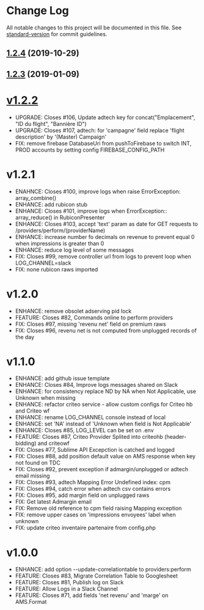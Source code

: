 # Change Log

All notable changes to this project will be documented in this file. See [standard-version](https://github.com/conventional-changelog/standard-version) for commit guidelines.

<a name="1.2.4"></a>
## [1.2.4](https://github.com/meumobi/AMS.Connect/compare/v1.2.3...v1.2.4) (2019-10-29)



<a name="1.2.3"></a>
## [1.2.3](https://github.com/meumobi/AMS.Connect/compare/v1.2.2...v1.2.3) (2019-01-09)



<a name="v1.2.2"></a>
# [v1.2.2](https://github.com/meumobi/infomobi/compare/v1.2.1...v1.2.2)
* UPGRADE: Closes #106, Update adtech key for concat("Emplacement", "ID du flight", "Bannière ID")
* UPGRADE: Closes #107, adtech: for 'campagne' field replace 'flight description' by '(Master) Campaign'
* FIX: remove firebase DatabaseUri from pushToFirebase to switch INT, PROD accounts by setting config FIREBASE_CONFIG_PATH

<a name="v1.2.1"></a>
# v1.2.1
* ENAHNCE: Closes #100, improve logs when raise ErrorException: array_combine()
* ENHANCE: add rubicon stub
* ENHANCE: Closes #101, improve logs when ErrorException:: array_reduce() in RubiconPresenter
* ENHANCE: Closes #103, accept 'text' param as date for GET requests to /providers/perform/(providerName)
* ENHANCE: increase number fo decimals on revenue to prevent equal 0 when impressions is greater than 0
* ENHANCE: reduce log level of some messages
* FIX: Closes #99, remove controller url from logs to prevent loop when LOG_CHANNEL=slack
* FIX: none rubicon raws imported

<a name="v1.2.0"></a>
# v1.2.0
* ENHANCE: remove obsolet adserving pid lock
* FEATURE: Closes #82, Commands online to perform providers
* FIX: Closes #97, missing 'revenu net' field on premium raws
* FIX: Closes #96, revenu net is not computed from unplugged records of the day

<a name="v1.1.0"></a>
# v1.1.0
* ENHANCE: add github issue template
* ENHANCE: Closes #84, Improve logs messages shared on Slack
* ENHANCE: for consistency replace ND by NA when Not Applicable, use Unknown when missing
* ENHANCE: refactor criteo service - allow custom configs for Criteo hb and Criteo wf
* ENHANCE: rename LOG_CHANNEL console instead of local
* ENHANCE: set 'NA' instead of 'Unknown when field is Not Applicable'
* ENHANCE: Closes #85, LOG_LEVEL can be set on .env
* FEATURE: Closes #87, Criteo Provider Splited into criteohb (header-bidding) and criteowf
* FIX: Closes #77, Sublime API Excepction is catched and logged
* FIX: Closes #88, add position default value on AMS response when key not found on TDC
* FIX: Closes #92, prevent exception if admargin/unplugged or adtech email missing
* FIX: Closes #93, adtech Mapping Error Undefined index: cpm
* FIX: Closes #94, catch error when adtech csv contains errors
* FIX: Closes #95, add margin field on unplugged raws
* FIX: Get latest Admargin email
* FIX: Remove old reference to cpm field raising Mapping exception
* FIX: remove upper cases on 'impressions envoyees' label when unknown
* FIX: update criteo inventaire partenaire from config.php

<a name="v1.0.0"></a>
# v1.0.0
* ENHANCE: add option --update-correlationtable to providers:perform
* FEATURE: Closes #83, Migrate Correlation Table to Googlesheet
* FEATURE: Closes #81, Publish log on Slack
* FEATURE: Allow Logs in a Slack Channel
* FEATURE: Closes #71, add fields 'net revenu' and 'marge' on AMS.Format
